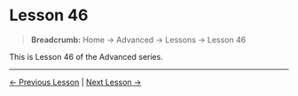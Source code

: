 # Lesson 46

> **Breadcrumb:** Home → Advanced → Lessons → Lesson 46

This is Lesson 46 of the Advanced series.

---

[← Previous Lesson](lesson_45.md) | [Next Lesson →](lesson_47.md)
